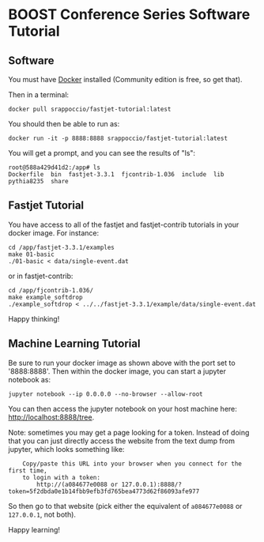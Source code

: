 # BOOST Conference Series Software Tutorial



## Software

You must have [Docker](https://www.docker.com/community-edition) installed (Community edition is free, so get that).

Then in a terminal:

```
docker pull srappoccio/fastjet-tutorial:latest
```


You should then be able to run as:

```
docker run -it -p 8888:8888 srappoccio/fastjet-tutorial:latest
```

You will get a prompt, and you can see the results of "ls":

```
root@588a429d41d2:/app# ls
Dockerfile  bin  fastjet-3.3.1  fjcontrib-1.036  include  lib  pythia8235  share
```

## Fastjet Tutorial

You have access to all of the fastjet and fastjet-contrib tutorials in your docker image. For instance:


```
cd /app/fastjet-3.3.1/examples
make 01-basic
./01-basic < data/single-event.dat
```

or in fastjet-contrib:
```
cd /app/fjcontrib-1.036/
make example_softdrop
./example_softdrop < ../../fastjet-3.3.1/example/data/single-event.dat
```


Happy thinking!


## Machine Learning Tutorial

Be sure to run your docker image as shown above with the port set to '8888:8888'. Then within the docker image, you can start a jupyter notebook as:

```
jupyter notebook --ip 0.0.0.0 --no-browser --allow-root
```

You can then access the jupyter notebook on your host machine here: [http://localhost:8888/tree](http://localhost:8888/tree).

Note: sometimes you may get a page looking for a token. Instead of doing that you can just directly access the website from the text dump from jupyter, which looks something like:

```
    Copy/paste this URL into your browser when you connect for the first time,
    to login with a token:
        http://(a084677e0088 or 127.0.0.1):8888/?token=5f2dbda0e1b14fbb9efb3fd765bea4773d62f86093afe977
```

So then go to that website (pick either the equivalent of `a084677e0088` or `127.0.0.1`, not both). 

Happy learning! 
